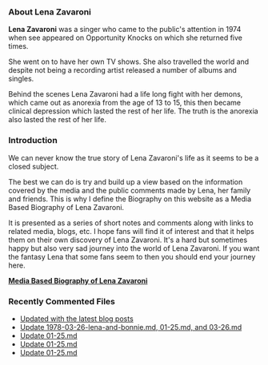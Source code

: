 ### About Lena Zavaroni

<p><strong>Lena Zavaroni</strong> was a singer who came to the public's attention in 1974 when see appeared on Opportunity Knocks on which she returned five times.</p>

<p>She went on to have her own TV shows. She also travelled the world and despite not being a recording artist released a number of albums and singles.</p>

<p>Behind the scenes Lena Zavaroni had a life long fight with her demons, which came out as anorexia from the age of 13 to 15, this then became clinical depression which lasted the rest of her life. The truth is the anorexia also lasted the rest of her life.</p>

### Introduction

<p>We can never know the true story of Lena Zavaroni's life as it seems to be a closed subject.</p>

<p>The best we can do is try and build up a view based on the information covered by the media and the public comments made by Lena, her family and friends. This is why I define the Biography on this website as a Media Based Biography of Lena Zavaroni.</p>

<p>It is presented as a series of short notes and comments along with links to related media, blogs, etc. I hope fans will find it of interest and that it helps them on their own discovery of Lena Zavaroni. It's a hard but sometimes happy but also very sad journey into the world of Lena Zavaroni. If you want the fantasy Lena that some fans seem to then you should end your journey here.</p>

<a href="https://fanzoflenazavaroni.github.io/biography/lena-zavaroni/"><strong>Media Based Biography of Lena Zavaroni</strong></a>

### Recently Commented Files

<!-- BLOG-POST-LIST:START -->
- [Updated with the latest blog posts](https://github.com/FanzOfLenaZavaroni/fanzoflenazavaroni.github.io/commit/372211235a9d285f1eeabf1f3de734d2f34e44f3)
- [Update 1978-03-26-lena-and-bonnie.md, 01-25.md, and 03-26.md](https://github.com/FanzOfLenaZavaroni/fanzoflenazavaroni.github.io/commit/c989599c5c40e9144a903f1275554ba3c81409e7)
- [Update 01-25.md](https://github.com/FanzOfLenaZavaroni/fanzoflenazavaroni.github.io/commit/bf5027cf7c0de15325adc24f252e65f597590325)
- [Update 01-25.md](https://github.com/FanzOfLenaZavaroni/fanzoflenazavaroni.github.io/commit/e2bbcdde81018f7e9095900d7dd1babacadfb589)
- [Update 01-25.md](https://github.com/FanzOfLenaZavaroni/fanzoflenazavaroni.github.io/commit/acf29d29fbe17f218755ff54d7ba8d0a5143de43)
<!-- BLOG-POST-LIST:END -->
